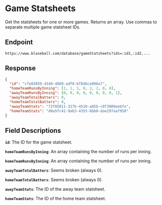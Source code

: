 # Game Statsheets

Get the statsheets for one or more games. Returns an array. Use commas to separate multiple game statsheet IDs.

## Endpoint

`https://www.blaseball.com/database/gameStatsheets?ids=:id1,:id2,...`

## Response

```json
{
  "id": "cfe83059-4340-4809-adf8-bf84bce096a7",
  "homeTeamRunsByInning": [1, 1, 1, 0, 2, 2, 0, 0],
  "awayTeamRunsByInning": [0, 0, 0, 0, 0, 0, 0, 0, 1],
  "awayTeamTotalBatters": 0,
  "homeTeamTotalBatters": 0,
  "awayTeamStats": "72f85011-327b-4510-a85b-c0f3009eebfe",
  "homeTeamStats": "d8a5fc41-9ab3-4355-8bb0-dae297aaf958"
}
```

## Field Descriptions

**`id`**: The ID for the game statsheet.

**`homeTeamRunsByInning`**: An array containing the number of runs per inning.

**`homeTeamRunsByInning`**: An array containing the number of runs per inning.

**`awayTeamTotalBatters`**: Seems broken (always 0).

**`homeTeamTotalBatters`**: Seems broken (always 0).

**`awayTeamStats`**: The ID of the away team statsheet.

**`homeTeamStats`**: The ID of the home team statsheet.

